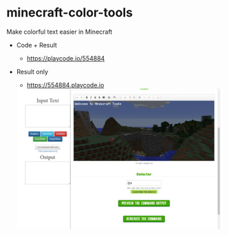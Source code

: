 # minecraft-color-tools
Make colorful text easier in Minecraft

- Code + Result
  - https://playcode.io/554884
- Result only
  - https://554884.playcode.io
  
  <img src="./img1.png">
